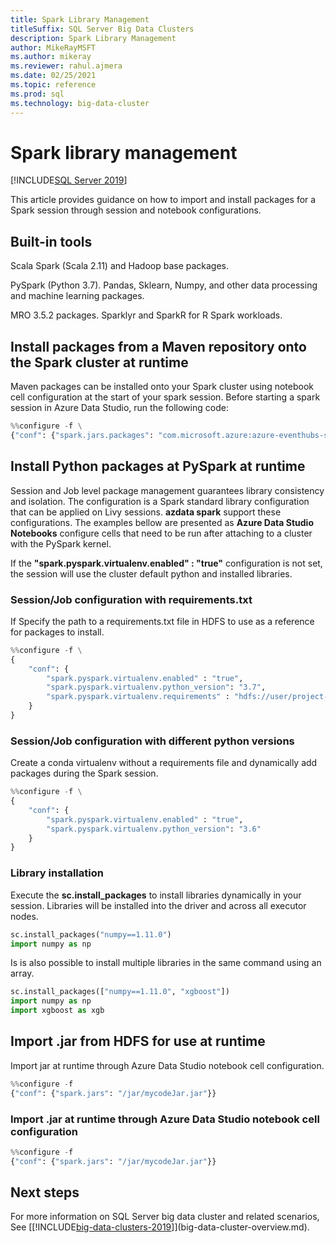 ```yaml
---
title: Spark Library Management
titleSuffix: SQL Server Big Data Clusters
description: Spark Library Management
author: MikeRayMSFT
ms.author: mikeray
ms.reviewer: rahul.ajmera
ms.date: 02/25/2021
ms.topic: reference
ms.prod: sql
ms.technology: big-data-cluster
---
```


# Spark library management

[!INCLUDE[SQL Server 2019](../includes/applies-to-version/sqlserver2019.md)]

This article provides guidance on how to import and install packages for a Spark session through session and notebook configurations.

## Built-in tools

Scala Spark (Scala 2.11) and Hadoop base packages. 

PySpark (Python 3.7). Pandas, Sklearn, Numpy, and other data processing and machine learning packages.

MRO 3.5.2 packages. Sparklyr and SparkR for R Spark workloads.

## Install packages from a Maven repository onto the Spark cluster at runtime

Maven packages can be installed onto your Spark cluster using notebook cell configuration at the start of your spark session. Before starting a spark session in Azure Data Studio, run the following code:

```python
%%configure -f \
{"conf": {"spark.jars.packages": "com.microsoft.azure:azure-eventhubs-spark_2.11:2.3.1"}}
```

## Install Python packages at PySpark at runtime

Session and Job level package management guarantees library consistency and isolation. The configuration is a Spark standard library configuration that can be applied on Livy sessions. __azdata spark__ support these configurations. The examples bellow are presented as __Azure Data Studio Notebooks__ configure cells that need to be run after attaching to a cluster with the PySpark kernel.

If the __"spark.pyspark.virtualenv.enabled" : "true"__ configuration is not set, the session will use the cluster default python and installed libraries.

### Session/Job configuration with requirements.txt

If 
Specify the path to a requirements.txt file in HDFS to use as a reference for packages to install.

```python
%%configure -f \
{
    "conf": {
        "spark.pyspark.virtualenv.enabled" : "true",
        "spark.pyspark.virtualenv.python_version": "3.7",
        "spark.pyspark.virtualenv.requirements" : "hdfs://user/project-A/requirements.txt"
    }
}
```

### Session/Job configuration with different python versions

Create a conda virtualenv without a requirements file and dynamically add packages during the Spark session.

```python
%%configure -f \
{
    "conf": {
        "spark.pyspark.virtualenv.enabled" : "true",
        "spark.pyspark.virtualenv.python_version": "3.6"
    }
}
```

### Library installation

Execute the __sc.install_packages__ to install libraries dynamically in your session. Libraries will be installed into the driver and across all executor nodes.

 ```python
sc.install_packages("numpy==1.11.0")
import numpy as np
```

Is is also possible to install multiple libraries in the same command using an array.

 ```python
sc.install_packages(["numpy==1.11.0", "xgboost"])
import numpy as np
import xgboost as xgb
```

## Import .jar from HDFS for use at runtime
Import jar at runtime through Azure Data Studio notebook cell configuration.

```python
%%configure -f
{"conf": {"spark.jars": "/jar/mycodeJar.jar"}}
```

### Import .jar at runtime through Azure Data Studio notebook cell configuration

```python
%%configure -f
{"conf": {"spark.jars": "/jar/mycodeJar.jar"}}
```

## Next steps

For more information on SQL Server big data cluster and related scenarios, See [[!INCLUDE[big-data-clusters-2019](../includes/ssbigdataclusters-ss-nover.md)]](big-data-cluster-overview.md).